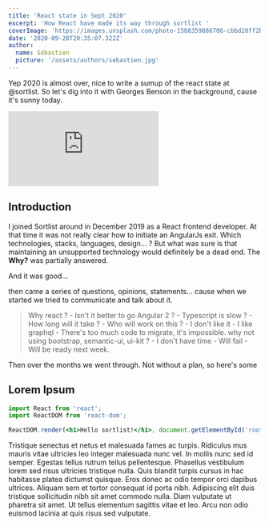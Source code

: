 ```yaml
---
title: 'React state in Sept 2020'
excerpt: 'How React have made its way through sortlist '
coverImage: 'https://images.unsplash.com/photo-1588359886706-cbbd20ff2b29?ixlib=rb-1.2.1&ixid=eyJhcHBfaWQiOjEyMDd9&auto=format&fit=crop&w=1350&q=80'
date: '2020-09-20T20:35:07.322Z'
author:
  name: Sébastien
  picture: '/assets/authors/sebastien.jpg'
---
```


Yep 2020 is almost over, nice to write a sumup of the react state at @sortlist. So let's dig
into it with Georges Benson in the background, cause it's sunny today.

<iframe class="youtube-iframe-embed" src="https://www.youtube-nocookie.com/embed/iQ1qpwkXXqM" frameborder="0" allow="accelerometer; autoplay; clipboard-write; encrypted-media; gyroscope; picture-in-picture" allowfullscreen></iframe>

## Introduction

I joined Sortlist around in December 2019 as a React frontend developer. At that time it was not really clear
how to initiate an AngularJs exit. Which technologies, stacks, languages, design... ? But what was sure
is that maintaining an unsupported technology would definitely be a dead end. The **Why?** was partially answered.

And it was good...

then came a series of questions, opinions, statements... cause when we started
we tried to communicate and talk about it.

> Why react ? - Isn't it better to go Angular 2 ? - Typescript is slow ? -
> How long will it take ? - Who will work on this ? - I don't like it -
> I like graphql - There's too much code to migrate, it's impossible. why not using
> bootstrap, semantic-ui, ui-kit ? - I don't have time - Will fail - Will be ready next week.

Then over the months we went through. Not without a plan, so here's some

## Lorem Ipsum

```jsx codesandbox=react
import React from 'react';
import ReactDOM from 'react-dom';

ReactDOM.render(<h1>Hello sortlist!</h1>, document.getElementById('root'));
```

Tristique senectus et netus et malesuada fames ac turpis. Ridiculus mus mauris vitae ultricies leo integer malesuada nunc vel. In mollis nunc sed id semper. Egestas tellus rutrum tellus pellentesque. Phasellus vestibulum lorem sed risus ultricies tristique nulla. Quis blandit turpis cursus in hac habitasse platea dictumst quisque. Eros donec ac odio tempor orci dapibus ultrices. Aliquam sem et tortor consequat id porta nibh. Adipiscing elit duis tristique sollicitudin nibh sit amet commodo nulla. Diam vulputate ut pharetra sit amet. Ut tellus elementum sagittis vitae et leo. Arcu non odio euismod lacinia at quis risus sed vulputate.
